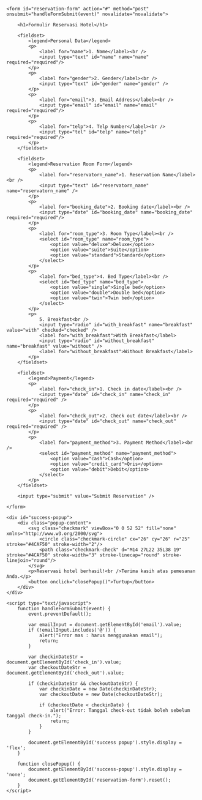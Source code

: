 <!DOCTYPE html>
<html lang="id">
<head>
    <meta charset="UTF-8">
    <meta name="viewport" content="width=device-width, initial-scale=1.0">
    <title>Formulir Reservasi Hotel</title>
    <link rel="stylesheet" href="gambar.css"> 
</head>
<body>

    <form id="reservation-form" action="#" method="post" onsubmit="handleFormSubmit(event)" novalidate="novalidate">
        
        <h1>Formulir Reservasi Hotel</h1>

        <fieldset>
            <legend>Personal Data</legend>
            <p>
                <label for="name">1. Name</label><br />
                <input type="text" id="name" name="name" required="required"/>
            </p>
            <p>
                <label for="gender">2. Gender</label><br />
                <input type="text" id="gender" name="gender" />
            </p>
            <p>
                <label for="email">3. Email Address</label><br />
                <input type="email" id="email" name="email" required="required"/>
            </p>
            <p>
                <label for="telp">4. Telp Number</label><br />
                <input type="tel" id="telp" name="telp" required="required"/>
            </p>
        </fieldset>

        <fieldset>
            <legend>Reservation Room Form</legend>
            <p>
                <label for="reservatorn_name">1. Reservation Name</label><br />
                <input type="text" id="reservatorn_name" name="reservatorn_name" />
            </p>
            <p>
                <label for="booking_date">2. Booking date</label><br />
                <input type="date" id="booking_date" name="booking_date" required="required"/>
            </p>
            <p>
                <label for="room_type">3. Room Type</label><br />
                <select id="room_type" name="room_type">
                    <option value="deluxe">Deluxe</option>
                    <option value="suite">Suite</option>
                    <option value="standard">Standard</option>
                </select>
            </p>
            <p>
                <label for="bed_type">4. Bed Type</label><br />
                <select id="bed_type" name="bed_type">
                    <option value="single">Single bed</option>
                    <option value="double">Double bed</option>
                    <option value="twin">Twin bed</option>
                </select>
            </p>
            <p>
                5. Breakfast<br />
                <input type="radio" id="with_breakfast" name="breakfast" value="with" checked="checked" />
                <label for="with_breakfast">With Breakfast</label>
                <input type="radio" id="without_breakfast" name="breakfast" value="without" />
                <label for="without_breakfast">Without Breakfast</label>
            </p>
        </fieldset>
        
        <fieldset>
            <legend>Payment</legend>
            <p>
                <label for="check_in">1. Check in date</label><br />
                <input type="date" id="check_in" name="check_in" required="required" />
            </p>
            <p>
                <label for="check_out">2. Check out date</label><br />
                <input type="date" id="check_out" name="check_out" required="required" />
            </p>
            <p>
                <label for="payment_method">3. Payment Method</label><br />
                <select id="payment_method" name="payment_method">
                    <option value="cash">Cash</option>
                    <option value="credit_card">Qris</option>
                    <option value="debit">Debit</option>
                </select>
            </p>
        </fieldset>

        <input type="submit" value="Submit Reservation" />

    </form>
    
    <div id="success-popup">
        <div class="popup-content">
            <svg class="checkmark" viewBox="0 0 52 52" fill="none" xmlns="http://www.w3.org/2000/svg">
                <circle class="checkmark-circle" cx="26" cy="26" r="25" stroke="#4CAF50" stroke-width="2"/>
                <path class="checkmark-check" d="M14 27L22 35L38 19" stroke="#4CAF50" stroke-width="3" stroke-linecap="round" stroke-linejoin="round"/>
            </svg>
            <p>Reservasi hotel berhasil!<br />Terima kasih atas pemesanan Anda.</p>
            <button onclick="closePopup()">Turtup</button>
        </div>
    </div>

    <script type="text/javascript">
        function handleFormSubmit(event) {
            event.preventDefault();

            var emailInput = document.getElementById('email').value;
            if (!emailInput.includes('@')) {
                alert("Error mas : harus menggunakan email");
                return;
            }

            var checkinDateStr = document.getElementById('check_in').value;
            var checkoutDateStr = document.getElementById('check_out').value;

            if (checkinDateStr && checkoutDateStr) {
                var checkinDate = new Date(checkinDateStr);
                var checkoutDate = new Date(checkoutDateStr);

                if (checkoutDate < checkinDate) {
                    alert("Error: Tanggal check-out tidak boleh sebelum tanggal check-in.");
                    return;
                }
            }
            
            document.getElementById('success popup').style.display = 'flex';
        }
        
        function closePopup() {
            document.getElementById('success-popup').style.display = 'none';
            document.getElementById('reservation-form').reset();
        }
    </script>

</body>
</html>

